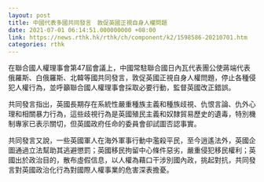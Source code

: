 ```yaml
---
layout: post
title: 中國代表多國共同發言　敦促英國正視自身人權問題
date: 2021-07-01 06:14:51.000000000 +08:00
link: https://news.rthk.hk/rthk/ch/component/k2/1598586-20210701.htm
categories: rthk
---
```


在聯合國人權理事會第47屆會議上，中國常駐聯合國日內瓦代表團公使蔣端代表俄羅斯、白俄羅斯、北韓等國共同發言，敦促英國正視自身人權問題，停止各種侵犯人權行為，並呼籲聯合國人權理事會採取必要行動，監督英國改正錯誤。

共同發言指出，英國長期存在系統性嚴重種族主義和種族歧視、仇恨言論、仇外心理和相關暴力行為，這些歧視行為是英國殖民主義和奴隸貿易歷史的遺毒，特別機制專家已表示關切，但英國政府任命的委員會卻試圖否認事實。

共同發言又說，一些英國軍人在海外軍事行動中濫殺平民，至今逍遙法外，英國企圖通過立法幫助其逃避懲罰；英國移民拘留中心條件惡劣，嚴重侵犯移民權利；英國出於政治目的，散布虛假信息，以人權為藉口干涉別國內政，挑起對抗，共同發言對英國政治化行為對國際人權事業的危害深表擔憂。
